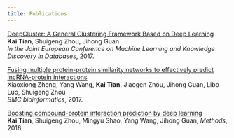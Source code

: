 ```yaml
---
title: Publications
---
```


[DeepCluster: A General Clustering Framework Based on Deep Learning](http://ecmlpkdd2017.ijs.si/papers/paperID345.pdf)<br>
**Kai Tian**, Shuigeng Zhou, Jihong Guan<br>
*In the Joint European Conference on Machine Learning and Knowledge Discovery in Databases*, 2017.


[Fusing multiple protein-protein similarity networks to effectively predict lncRNA-protein interactions]()<br>
Xiaoxiong Zheng, Yang Wang, **Kai Tian**, Jiaogen Zhou, Jihong Guan, Libo Luo, Shuigeng Zhou<br>
*BMC bioinformatics*, 2017.


[Boosting compound-protein interaction prediction by deep learning](http://ieeexplore.ieee.org/document/7359651/)<br>
**Kai Tian**, Shuigeng Zhou, Mingyu Shao, Yang Wang, Jihong Guan, *Methods*, 2016.